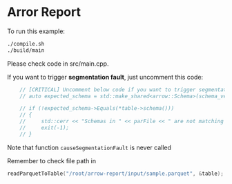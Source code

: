 # Arror Report

To run this example:

```bash
./compile.sh
./build/main
```

Please check code in src/main.cpp.

If you want to trigger **segmentation fault**, just uncomment this code:

```CPP
    // [CRITICAL] Uncomment below code if you want to trigger segmentation fault
    // auto expected_schema = std::make_shared<arrow::Schema>(schema_vector);

    // if (!expected_schema->Equals(*table->schema()))
    // {
    //     std::cerr << "Schemas in " << parFile << " are not matching order!\n";
    //     exit(-1);
    // }
```

Note that function `causeSegmentationFault` is never called

Remember to check file path in

```CPP
readParquetToTable("/root/arrow-report/input/sample.parquet", &table);
```